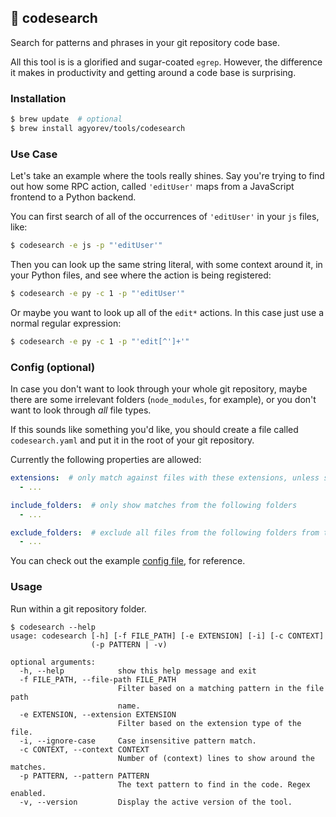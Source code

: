 ## 🔎 codesearch

Search for patterns and phrases in your git repository code base.

All this tool is is a glorified and sugar-coated `egrep`. However, the difference it makes in productivity and getting around a code base is surprising.

### Installation
```bash
$ brew update  # optional
$ brew install agyorev/tools/codesearch
```

### Use Case
Let's take an example where the tools really shines. Say you're trying to find out how some RPC action, called `'editUser'` maps from a JavaScript frontend to a Python backend. 

You can first search of all of the occurrences of `'editUser'` in your `js` files, like:
```bash
$ codesearch -e js -p "'editUser'"
```

Then you can look up the same string literal, with some context around it, in your Python files, and see where the action is being registered:
```bash
$ codesearch -e py -c 1 -p "'editUser'"
```

Or maybe you want to look up all of the `edit*` actions. In this case just use a normal regular expression:
```bash
$ codesearch -e py -c 1 -p "'edit[^']+'"
```

### Config (optional)
In case you don't want to look through your whole git repository, maybe there are some irrelevant folders (`node_modules`, for example), or you don't want to look through _all_ file types. 

If this sounds like something you'd like, you should create a file called `codesearch.yaml` and put it in the root of your git repository. 

Currently the following properties are allowed:
```yaml
extensions:  # only match against files with these extensions, unless specifically set with the -e option.
  - ...

include_folders:  # only show matches from the following folders
  - ...

exclude_folders:  # exclude all files from the following folders from the search
  - ...
```

You can check out the example [config file](https://github.com/agyorev/codesearch/blob/master/codesearch.yaml), for reference.

### Usage
Run within a git repository folder.

```
$ codesearch --help
usage: codesearch [-h] [-f FILE_PATH] [-e EXTENSION] [-i] [-c CONTEXT]
                  (-p PATTERN | -v)

optional arguments:
  -h, --help            show this help message and exit
  -f FILE_PATH, --file-path FILE_PATH
                        Filter based on a matching pattern in the file path
                        name.
  -e EXTENSION, --extension EXTENSION
                        Filter based on the extension type of the file.
  -i, --ignore-case     Case insensitive pattern match.
  -c CONTEXT, --context CONTEXT
                        Number of (context) lines to show around the matches.
  -p PATTERN, --pattern PATTERN
                        The text pattern to find in the code. Regex enabled.
  -v, --version         Display the active version of the tool.
```
